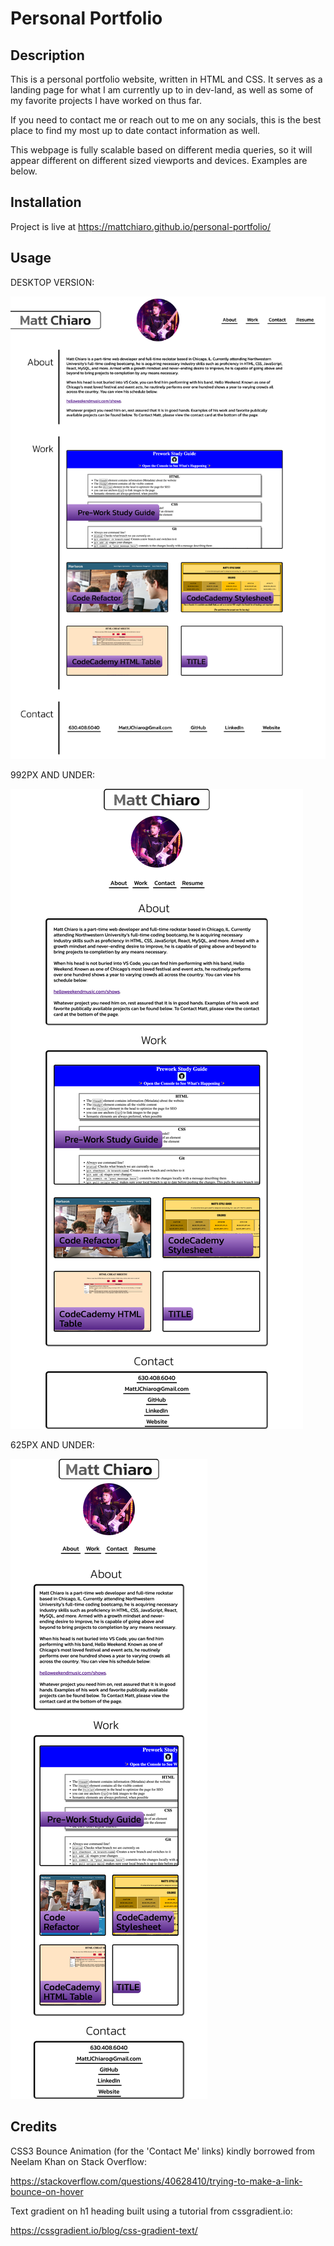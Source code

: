 # Personal Portfolio

## Description

This is a personal portfolio website, written in HTML and CSS. It serves as a landing page for what I am currently up to in dev-land, as well as some of my favorite projects I have worked on thus far. 

If you need to contact me or reach out to me on any socials, this is the best place to find my most up to date contact information as well.

This webpage is fully scalable based on different media queries, so it will appear different on different sized viewports and devices. Examples are below.



## Installation

Project is live at https://mattchiaro.github.io/personal-portfolio/

## Usage

DESKTOP VERSION:

![desktop deployed](./assets/images/deployed-desktop.png)

992PX AND UNDER:

![992px deployed](./assets/images/deployed-992px.png)

625PX AND UNDER:

![665px deployed](./assets/images/deployed-665px.png)


## Credits

CSS3 Bounce Animation (for the 'Contact Me' links) kindly borrowed from Neelam Khan on Stack Overflow:

https://stackoverflow.com/questions/40628410/trying-to-make-a-link-bounce-on-hover

Text gradient on h1 heading built using a tutorial from cssgradient.io:

https://cssgradient.io/blog/css-gradient-text/ 
